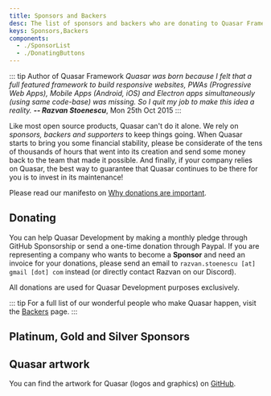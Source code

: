 ```yaml
---
title: Sponsors and Backers
desc: The list of sponsors and backers who are donating to Quasar Framework development.
keys: Sponsors,Backers
components:
  - ./SponsorList
  - ./DonatingButtons
---
```


::: tip Author of Quasar Framework
*Quasar was born because I felt that a full featured framework to build responsive websites, PWAs (Progressive Web Apps), Mobile Apps (Android, iOS) and Electron apps simultaneously (using same code-base) was missing. So I quit my job to make this idea a reality. **-- Razvan Stoenescu***, Mon 25th Oct 2015
:::

Like most open source products, Quasar can't do it alone. We rely on *sponsors, backers and supporters* to keep things going. When Quasar starts to bring you some financial stability, please be considerate of the tens of thousands of hours that went into its creation and send some money back to the team that made it possible. And finally, if your company relies on Quasar, the best way to guarantee that Quasar continues to be there for you is to invest in its maintenance!

Please read our manifesto on [Why donations are important](/why-donate).

## Donating
You can help Quasar Development by making a monthly pledge through GitHub Sponsorship or send a one-time donation through Paypal. If you are representing a company who wants to become a **Sponsor** and need an invoice for your donations, please send an email to `razvan.stoenescu [at] gmail [dot] com` instead (or directly contact Razvan on our Discord).

<donating-buttons />

All donations are used for Quasar Development purposes exclusively.

::: tip
For a full list of our wonderful people who make Quasar happen, visit the [Backers](https://github.com/quasarframework/quasar/blob/dev/backers.md) page.
:::

## Platinum, Gold and Silver Sponsors

<sponsor-list />

## Quasar artwork

You can find the artwork for Quasar (logos and graphics) on [GitHub](https://github.com/quasarframework/quasar-art).
